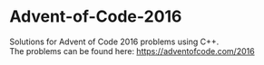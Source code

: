 # Advent-of-Code-2016
Solutions for Advent of Code 2016 problems using C++.<br>
The problems can be found here: https://adventofcode.com/2016
